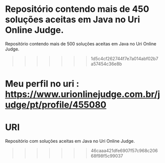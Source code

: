 Repositório contendo mais de 450 soluções aceitas em Java no Uri Online Judge.
=======
Repositório contendo mais de 500 soluções aceitas em Java no Uri Online Judge.
>>>>>>> 1d5c4cf262744f7e7a014abf02b7a57454c36e8b

Meu perfil no uri : https://www.urionlinejudge.com.br/judge/pt/profile/455080
=======
# URI
Repositório com soluções aceitas em Java no Uri Online Judge.
>>>>>>> 46caaa421dfe6907f57c968c20668f98f5c99037
